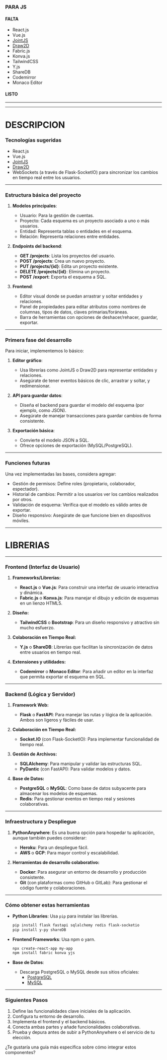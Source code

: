 ### **PARA JS**

#### **FALTA**
- React.js
- Vue.js 
- [JointJS](https://www.jointjs.com/)
- [Draw2D](http://www.draw2d.org/)
- Fabric.js 
- Konva.js
- TailwindCSS 
- Y.js
- ShareDB
- Codemirror
- Monaco Editor

#### **LISTO**


----
----

# **DESCRIPCION**

### **Tecnologías sugeridas**
- React.js
- Vue.js 
- [JointJS](https://www.jointjs.com/)
- [Draw2D](http://www.draw2d.org/) 
- WebSockets (a través de Flask-SocketIO) para sincronizar los cambios en tiempo real entre los usuarios.

---

### **Estructura básica del proyecto**
1. **Modelos principales**:
   - Usuario: Para la gestión de cuentas.
   - Proyecto: Cada esquema es un proyecto asociado a uno o más usuarios.
   - Entidad: Representa tablas o entidades en el esquema.
   - Relación: Representa relaciones entre entidades.

2. **Endpoints del backend**:
   - **GET /projects**: Lista los proyectos del usuario.
   - **POST /projects**: Crea un nuevo proyecto.
   - **PUT /projects/{id}**: Edita un proyecto existente.
   - **DELETE /projects/{id}**: Elimina un proyecto.
   - **POST /export**: Exporta el esquema a SQL.

3. **Frontend**:
   - Editor visual donde se puedan arrastrar y soltar entidades y relaciones.
   - Panel de propiedades para editar atributos como nombres de columnas, tipos de datos, claves primarias/foráneas.
   - Barra de herramientas con opciones de deshacer/rehacer, guardar, exportar.

---

### **Primera fase del desarrollo**
Para iniciar, implementemos lo básico:
1. **Editor gráfico**:
   - Usa librerías como JointJS o Draw2D para representar entidades y relaciones.
   - Asegúrate de tener eventos básicos de clic, arrastrar y soltar, y redimensionar.

2. **API para guardar datos**:
   - Diseña el backend para guardar el modelo del esquema (por ejemplo, como JSON).
   - Asegúrate de manejar transacciones para guardar cambios de forma consistente.

3. **Exportación básica**:
   - Convierte el modelo JSON a SQL.
   - Ofrece opciones de exportación (MySQL/PostgreSQL).

---

### **Funciones futuras**
Una vez implementadas las bases, considera agregar:
- Gestión de permisos: Define roles (propietario, colaborador, espectador).
- Historial de cambios: Permitir a los usuarios ver los cambios realizados por otros.
- Validación de esquema: Verifica que el modelo es válido antes de exportar.
- Diseño responsivo: Asegúrate de que funcione bien en dispositivos móviles.


-------
# **LIBRERIAS**

---

### **Frontend (Interfaz de Usuario)**

1. **Frameworks/Librerías:**
   - **React.js** o **Vue.js**: Para construir una interfaz de usuario interactiva y dinámica.
   - **Fabric.js** o **Konva.js**: Para manejar el dibujo y edición de esquemas en un lienzo HTML5.

2. **Diseño:**
   - **TailwindCSS** o **Bootstrap**: Para un diseño responsivo y atractivo sin mucho esfuerzo.

3. **Colaboración en Tiempo Real:**
   - **Y.js** o **ShareDB**: Librerías que facilitan la sincronización de datos entre usuarios en tiempo real.

4. **Extensiones y utilidades:**
   - **Codemirror** o **Monaco Editor**: Para añadir un editor en la interfaz que permita exportar el esquema en SQL.

---

### **Backend (Lógica y Servidor)**

1. **Framework Web:**
   - **Flask** o **FastAPI**: Para manejar las rutas y lógica de la aplicación. Ambos son ligeros y fáciles de usar.
   
2. **Colaboración en Tiempo Real:**
   - **Socket.IO** (con Flask-SocketIO): Para implementar funcionalidad de tiempo real.

3. **Gestión de Archivos:**
   - **SQLAlchemy**: Para manipular y validar las estructuras SQL.
   - **PyDantic** (con FastAPI): Para validar modelos y datos.

4. **Base de Datos:**
   - **PostgreSQL** o **MySQL**: Como base de datos subyacente para almacenar los modelos de esquemas.
   - **Redis**: Para gestionar eventos en tiempo real y sesiones colaborativas.

---

### **Infraestructura y Despliegue**

1. **PythonAnywhere**: Es una buena opción para hospedar tu aplicación, aunque también puedes considerar:
   - **Heroku**: Para un despliegue fácil.
   - **AWS** o **GCP**: Para mayor control y escalabilidad.

2. **Herramientas de desarrollo colaborativo:**
   - **Docker**: Para asegurar un entorno de desarrollo y producción consistente.
   - **Git** (con plataformas como GitHub o GitLab): Para gestionar el código fuente y colaboraciones.

---

### **Cómo obtener estas herramientas**

- **Python Libraries**: Usa `pip` para instalar las librerías.
  ```bash
  pip install flask fastapi sqlalchemy redis flask-socketio
  pip install y-py shareDB
  ```

- **Frontend Frameworks**: Usa npm o yarn.
  ```bash
  npx create-react-app my-app
  npm install fabric konva yjs
  ```

- **Base de Datos**:
  - Descarga PostgreSQL o MySQL desde sus sitios oficiales:
    - [PostgreSQL](https://www.postgresql.org/download/)
    - [MySQL](https://dev.mysql.com/downloads/)

---

### **Siguientes Pasos**

1. Define las funcionalidades clave iniciales de la aplicación.
2. Configura tu entorno de desarrollo.
3. Implementa el frontend y el backend básicos.
4. Conecta ambas partes y añade funcionalidades colaborativas.
5. Prueba y depura antes de subir a PythonAnywhere o el servicio de tu elección.

¿Te gustaría una guía más específica sobre cómo integrar estos componentes?
